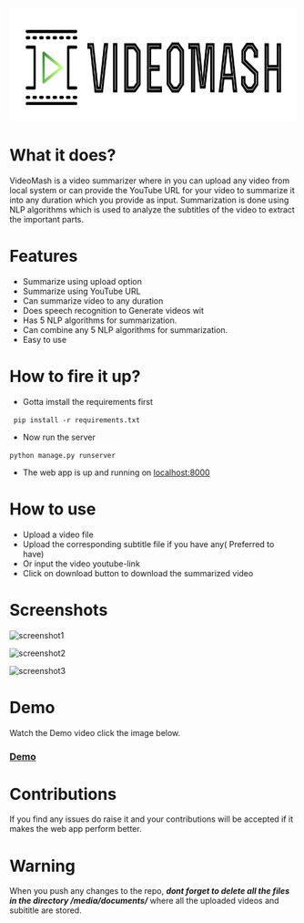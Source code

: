 <img src="static/videoSummarizer/logo/readme-icon.png" width = "650" height= "200">
<br>

# What it does?

VideoMash is a video summarizer where in you can upload any video from local system or can provide the YouTube URL for your video to summarize it into any duration which you provide as input. Summarization is done using NLP algorithms which is used to analyze the subtitles of the video to extract the important parts. 

# Features
- Summarize using upload option
- Summarize using YouTube URL
- Can summarize video to any duration 
- Does speech recognition to Generate videos wit
- Has 5 NLP algorithms for summarization.
- Can combine any 5 NLP algorithms for summarization.
- Easy to use

# How to fire it up? 

- Gotta imstall the requirements first

``` pip install -r requirements.txt```

- Now run the server

```python manage.py runserver```

- The web app is up and running on [localhost:8000](https://localhost:8000/)

# How to use 
- Upload a video file
- Upload the corresponding subtitle file if you have any( Preferred to have)
- Or input the video youtube-link
- Click on download button to download the summarized video

# Screenshots

![screenshot1](screenshots/1.png)

![screenshot2](screenshots/2.png)

![screenshot3](screenshots/3.png)

# Demo 

Watch the Demo video click the image below.

### [Demo](https://youtu.be/o1EVxMbbJa0)

# Contributions
If you find any issues do raise it and your contributions will be accepted if it makes the web app perform better. 

# Warning
 When you push any changes to the repo, ***dont forget to delete all the files in the directory /media/documents/*** where all the uploaded videos and subititle are stored.

